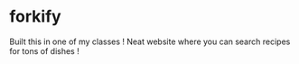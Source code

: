 # forkify
Built this in one of my classes ! Neat website where you can search recipes for tons of dishes !

